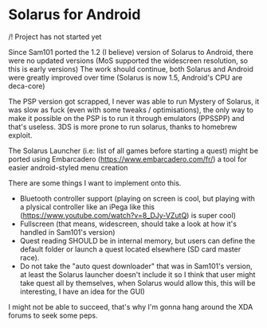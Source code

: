 # Solarus for Android

/! Project has not started yet

Since Sam101 ported the 1.2 (I believe) version of Solarus to Android, there were no updated versions (MoS supported the widescreen resolution, so this is early versions)
The work should continue, both Solarus and Android were greatly improved over time (Solarus is now 1.5, Android's CPU are deca-core)

The PSP version got scrapped, I never was able to run Mystery of Solarus, it was slow as fuck (even with some tweaks / optimisations), the only way to make it possible on the PSP is to run it through emulators (PPSSPP) and that's useless. 3DS is more prone to run solarus, thanks to homebrew exploit.

The Solarus Launcher (i.e: list of all games before starting a quest) might be ported using Embarcadero (https://www.embarcadero.com/fr/) a tool for easier android-styled menu creation

There are some things I want to implement onto this.

- Bluetooth controller support (playing on screen is cool, but playing with a plysical controller like an iPega like this (https://www.youtube.com/watch?v=8_DJy-VZutQ) is super cool)
- Fullscreen (that means, widescreen, should take a look at how it's handled in Sam101's version)
- Quest reading SHOULD be in internal memory, but users can define the default folder or launch a quest located elsewhere (SD card master race).
- Do not take the "auto quest downloader" that was in Sam101's version, at least the Solarus launcher doesn't include it so I think that user might take quest all by themselves, when Solarus would allow this, this will be interesting, I have an idea for the GUI)

I might not be able to succeed, that's why I'm gonna hang around the XDA forums to seek some peps.
